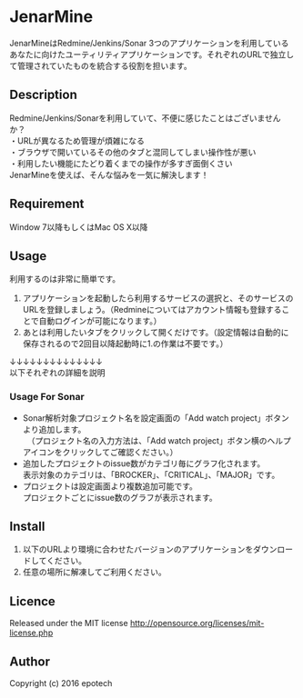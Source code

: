 JenarMine
===========
JenarMineはRedmine/Jenkins/Sonar 3つのアプリケーションを利用しているあなたに向けたユーティリティアプリケーションです。それぞれのURLで独立して管理されていたものを統合する役割を担います。

## Description

Redmine/Jenkins/Sonarを利用していて、不便に感じたことはございませんか？  
・URLが異なるため管理が煩雑になる  
・ブラウザで開いているその他のタブと混同してしまい操作性が悪い  
・利用したい機能にたどり着くまでの操作が多すぎ面倒くさい  
JenarMineを使えば、そんな悩みを一気に解決します！  

## Requirement

Window 7以降もしくはMac OS X以降

## Usage

利用するのは非常に簡単です。  

1. アプリケーションを起動したら利用するサービスの選択と、そのサービスのURLを登録しましょう。（Redmineについてはアカウント情報も登録することで自動ログインが可能になります。）  
2. あとは利用したいタブをクリックして開くだけです。（設定情報は自動的に保存されるので2回目以降起動時に1.の作業は不要です。）

↓↓↓↓↓↓↓↓↓↓↓↓↓↓  
以下それぞれの詳細を説明
### Usage For Sonar

* Sonar解析対象プロジェクト名を設定画面の「Add watch project」ボタンより追加します。  
　（プロジェクト名の入力方法は、「Add watch project」ボタン横のヘルプアイコンをクリックしてご確認ください。）  
* 追加したプロジェクトのissue数がカテゴリ毎にグラフ化されます。  
表示対象のカテゴリは、「BROCKER」、「CRITICAL」、「MAJOR」です。  
* プロジェクトは設定画面より複数追加可能です。  
プロジェクトごとにissue数のグラフが表示されます。  

## Install

1. 以下のURLより環境に合わせたバージョンのアプリケーションをダウンロードしてください。  
2. 任意の場所に解凍してご利用ください。

## Licence

Released under the MIT license
http://opensource.org/licenses/mit-license.php

## Author

Copyright (c) 2016 epotech

